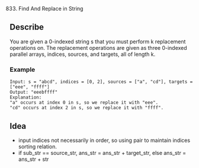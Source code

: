 833. Find And Replace in String
## Describe
You are given a 0-indexed string s that you must perform k replacement operations on. The replacement operations are given as three 0-indexed parallel arrays, indices, sources, and targets, all of length k.

### Example
  ```
  Input: s = "abcd", indices = [0, 2], sources = ["a", "cd"], targets = ["eee", "ffff"]
  Output: "eeebffff"
  Explanation:
  "a" occurs at index 0 in s, so we replace it with "eee".
  "cd" occurs at index 2 in s, so we replace it with "ffff".
  ```
## Idea
* input indices not necessarily in order, so using pair to maintain indices sorting relation.
* if sub_str == source_str, ans_str = ans_str + target_str, else ans_str = ans_str + str
